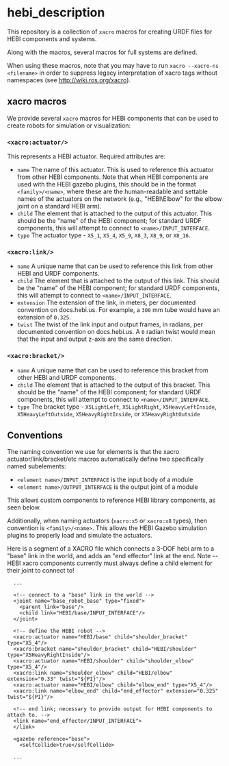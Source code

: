 # hebi_description

This repository is a collection of `xacro` macros for creating URDF files for HEBI components and systems.

Along with the macros, several macros for full systems are defined.

When using these macros, note that you may have to run `xacro --xacro-ns <filename>` in order to suppress legacy interpretation of xacro tags without namespaces (see http://wiki.ros.org/xacro).

## xacro macros

We provide several `xacro` macros for HEBI components that can be used to create robots for simulation or visualization:

### `<xacro:actuator/>`

This represents a HEBI actuator.  Required attributes are:

* `name` The name of this actuator.  This is used to reference this actuator from other HEBI components.  Note that when HEBI components are used with the HEBI gazebo plugins, this should be in the format `<family>/<name>`, where these are the human-readable and settable names of the actuators on the network (e.g., "HEBI\Elbow" for the elbow joint on a standard HEBI arm).
* `child` The element that is attached to the output of this actuator. This should be the "name" of the HEBI component; for standard URDF components, this will attempt to connect to `<name>/INPUT_INTERFACE`.
* `type` The actuator type - `X5_1`, `X5_4`, `X5_9`, `X8_3`, `X8_9`, or `X8_16`.

### `<xacro:link/>`

* `name` A unique name that can be used to reference this link from other HEBI and URDF components.
* `child` The element that is attached to the output of this link. This should be the "name" of the HEBI component; for standard URDF components, this will attempt to connect to `<name>/INPUT_INTERFACE`.
* `extension` The extension of the link, in meters, per documented convention on docs.hebi.us. For example, a `300` mm tube would have an extension of `0.325`.
* `twist` The twist of the link input and output frames, in radians, per documented convention on docs.hebi.us.  A `0` radian twist would mean that the input and output z-axis are the same direction.

### `<xacro:bracket/>`

* `name` A unique name that can be used to reference this bracket from other HEBI and URDF components.
* `child` The element that is attached to the output of this bracket. This should be the "name" of the HEBI component; for standard URDF components, this will attempt to connect to `<name>/INPUT_INTERFACE`.
* `type` The bracket type - `X5LightLeft`, `X5LightRight`, `X5HeavyLeftInside`, `X5HeavyLeftOutside`, `X5HeavyRightInside`, or `X5HeavyRightOutside`

## Conventions

The naming convention we use for elements is that the xacro actuator/link/bracket/etc macros automatically define two specifically named subelements:

* `<element name>/INPUT_INTERFACE` is the input body of a module
* `<element name>/OUTPUT_INTERFACE` is the output joint of a module

This allows custom components to reference HEBI library components, as seen below.

Additionally, when naming actuators (`xacro:x5` or `xacro:x8` types), then convention is `<family>/<name>`.  This allows the HEBI Gazebo simulation plugins to properly load and simulate the actuators.

Here is a segment of a XACRO file which connects a 3-DOF hebi arm to a "base" link in the world, and adds an "end effector" link at the end.  Note -- HEBI xacro components currently must always define a child element for their joint to connect to!

```
  ...

  <!-- connect to a "base" link in the world -->
  <joint name="base_robot_base" type="fixed">
    <parent link="base"/>
    <child link="HEBI/base/INPUT_INTERFACE"/>
  </joint>

  <!-- define the HEBI robot -->
  <xacro:actuator name="HEBI/base" child="shoulder_bracket" type="X5_4"/>
  <xacro:bracket name="shoulder_bracket" child="HEBI/shoulder" type="X5HeavyRightInside"/>
  <xacro:actuator name="HEBI/shoulder" child="shoulder_elbow" type="X5_4"/>
  <xacro:link name="shoulder_elbow" child="HEBI/elbow" extension="0.33" twist="${PI}"/>
  <xacro:actuator name="HEBI/elbow" child="elbow_end" type="X5_4"/>
  <xacro:link name="elbow_end" child="end_effector" extension="0.325" twist="${PI}"/>

  <!-- end link; necessary to provide output for HEBI components to attach to. -->
  <link name="end_effector/INPUT_INTERFACE">
  </link>

  <gazebo reference="base">
    <selfCollide>true</selfCollide>

  ...
```

